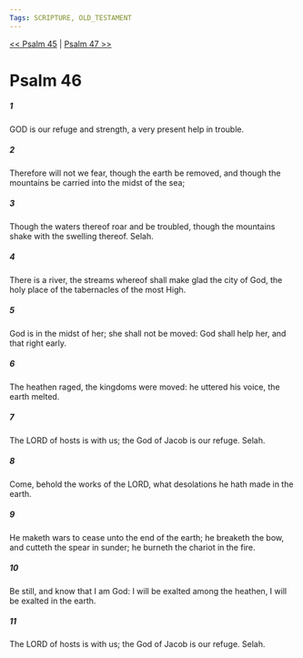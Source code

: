 ```yaml
---
Tags: SCRIPTURE, OLD_TESTAMENT
---
```


[<< Psalm 45](OLD_TESTAMENT/19_Psalms/Psalm_45.md) | [Psalm 47 >>](OLD_TESTAMENT/19_Psalms/Psalm_47.md)

# Psalm 46

##### 1

GOD is our refuge and strength, a very present help in trouble.

##### 2

Therefore will not we fear, though the earth be removed, and though the mountains be carried into the midst of the sea;

##### 3

Though the waters thereof roar and be troubled, though the mountains shake with the swelling thereof. Selah.

##### 4

There is a river, the streams whereof shall make glad the city of God, the holy place of the tabernacles of the most High.

##### 5

God is in the midst of her; she shall not be moved: God shall help her, and that right early.

##### 6

The heathen raged, the kingdoms were moved: he uttered his voice, the earth melted.

##### 7

The LORD of hosts is with us; the God of Jacob is our refuge. Selah.

##### 8

Come, behold the works of the LORD, what desolations he hath made in the earth.

##### 9

He maketh wars to cease unto the end of the earth; he breaketh the bow, and cutteth the spear in sunder; he burneth the chariot in the fire.

##### 10

Be still, and know that I am God: I will be exalted among the heathen, I will be exalted in the earth.

##### 11

The LORD of hosts is with us; the God of Jacob is our refuge. Selah.
